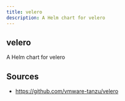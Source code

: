 ```yaml
---
title: velero
description: A Helm chart for velero
---
```


## velero

A Helm chart for velero

## Sources

- https://github.com/vmware-tanzu/velero

